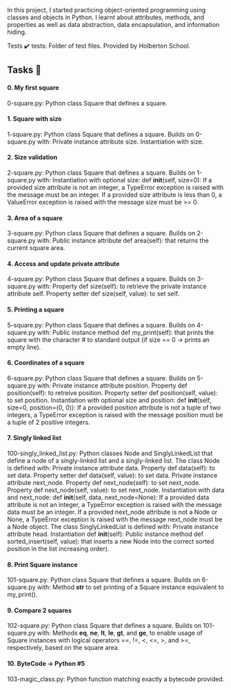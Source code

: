 In this project, I started practicing object-oriented programming using classes and objects in Python.
I learnt about attributes, methods, and properties as well as data abstraction, data encapsulation, and information hiding.

Tests ✔️
tests: Folder of test files. Provided by Holberton School.

## Tasks 📃
#### 0. My first square
0-square.py: Python class Square that defines a square.

#### 1. Square with size
1-square.py: Python class Square that defines a square. Builds on 0-square.py with:
Private instance attribute size.
Instantiation with size.

#### 2. Size validation
2-square.py: Python class Square that defines a square. Builds on 1-square.py with:
Instantiation with optional size: def __init__(self, size=0):
If a provided size attribute is not an integer, a TypeError exception is raised with the message must be an integer.
If a provided size attribute is less than 0, a ValueError exception is raised with the message size must be >= 0.

#### 3. Area of a square
3-square.py: Python class Square that defines a square. Builds on 2-square.py with:
Public instance attribute def area(self): that returns the current square area.

#### 4. Access and update private attribute
4-square.py: Python class Square that defines a square. Builds on 3-square.py with:
Property def size(self): to retrieve the private instance attribute self.
Property setter def size(self, value): to set self.

#### 5. Printing a square
5-square.py: Python class Square that defines a square. Builds on 4-square.py with:
Public instance method def my_print(self): that prints the square with the character # to standard output (if size == 0 -> prints an empty line).

#### 6. Coordinates of a square
6-square.py: Python class Square that defines a square. Builds on 5-square.py with:
Private instance attribute position.
Property def position(self): to retreive position.
Property setter def position(self, value): to set position.
Instantiation with optional size and position: def __init__(self, size=0, position=(0, 0)):
If a provided position attribute is not a tuple of two integers, a TypeError exception is raised with the message position must be a tuple of 2 positive integers.

#### 7. Singly linked list
100-singly_linked_list.py: Python classes Node and SinglyLinkedList that define a node of a singly-linked list and a singly-linked list. The class Node is defined with:
Private instance attribute data.
Property def data(self): to set data.
Property setter def data(self, value): to set data.
Private instance attribute next_node.
Property def next_node(self): to set next_node.
Property def next_node(self, value): to set next_node.
Instantiation with data and next_node: def __init__(self, data, next_node=None):
If a provided data attribute is not an integer, a TypeError exception is raised with the message data must be an integer.
If a provided next_node attribute is not a Node or None, a TypeError exception is raised with the message next_node must be a Node object.
The class SinglyLinkedList is defined with:
Private instance attribute head.
Instantiation def __init__(self):
Public instance method def sorted_insert(self, value): that inserts a new Node into the correct sorted position in the list increasing order).

#### 8. Print Square instance
101-square.py: Python class Square that defines a square. Builds on 6-square.py with:
Method __str__ to set printing of a Square instance equivalent to my_print().

#### 9. Compare 2 squares
102-square.py: Python class Square that defines a square. Builds on 101-square.py with:
Methods __eq__, __ne__, __lt__, __le__, __gt__, and __ge__, to enable usage of Square instances with logical operators ==, !=, <, <=, >, and >=, respectively, based on the square area.

#### 10. ByteCode -> Python #5
103-magic_class.py: Python function matching exactly a bytecode provided.
